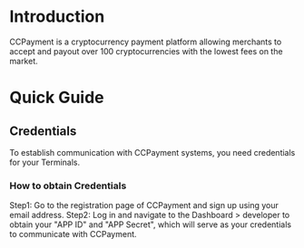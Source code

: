 # Introduction

CCPayment is a cryptocurrency payment platform allowing merchants to accept and payout over 100 cryptocurrencies with the lowest fees on the market.

# Quick Guide

## Credentials

To establish communication with CCPayment systems, you need credentials for your Terminals.

### How to obtain Credentials

Step1: Go to the registration page of CCPayment and sign up using your email address.
Step2: Log in and navigate to the Dashboard > developer to obtain your "APP ID" and "APP Secret", which will serve as your credentials to communicate with CCPayment.
